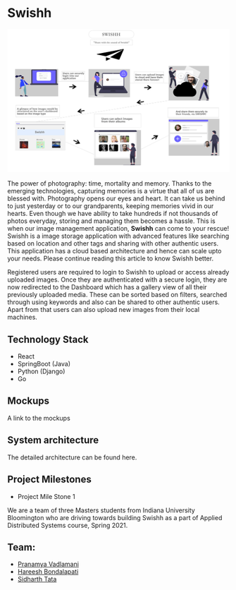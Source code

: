 # Swishh

![alt text](https://github.com/airavata-courses/Swishh/blob/master/Images/Milestone1/Napkin%20Diagram.png)

The power of photography: time, mortality and memory. Thanks to the emerging technologies, capturing memories is a virtue that all of us are blessed with. Photography opens our eyes and heart. It can take us behind to just yesterday or to our grandparents, keeping memories vivid in our hearts. 
Even though we have ability to take hundreds if not thousands of photos everyday, storing and managing them becomes a hassle. This is when our image management application, **Swishh** can come to your rescue! Swishh is a image storage application with advanced features like searching based on location and other tags and sharing with other authentic users. This application has a cloud based architecture and hence can scale upto your needs. 
Please continue reading this article to know Swishh better. 

Registered users are required to login to Swishh to upload or access already uploaded images. Once they are authenticated with a secure login, they are now redirected to the Dashboard which has a gallery view of all their previously uploaded media. These can be sorted based on filters, searched through using keywords and also can be shared to other authentic users. Apart from that users can also upload new images from their local machines. 

## Technology Stack

* React
* SpringBoot (Java)
* Python (Django)
* Go

## Mockups

A link to the mockups

## System architecture

The detailed architecture can be found here. 

## Project Milestones

* Project Mile Stone 1



We are a team of three Masters students from Indiana University Bloomington who are driving towards building Swishh as a part of Applied Distributed Systems course, Spring 2021. 

## Team:
* [Pranamya Vadlamani](https://www.linkedin.com/in/pvadlamani1/) 
* [Hareesh Bondalapati](https://www.linkedin.com/in/bondalapatihareesh/)
* [Sidharth Tata](https://www.linkedin.com/in/siddharth-tata-450117131/)


